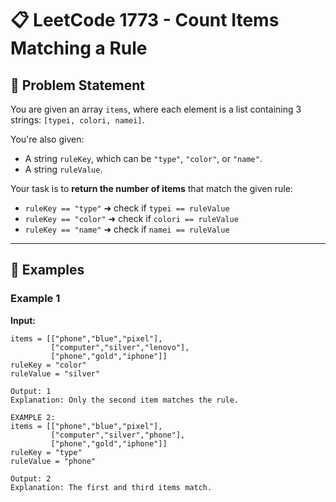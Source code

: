# 📋 LeetCode 1773 - Count Items Matching a Rule

## 🧩 Problem Statement

You are given an array `items`, where each element is a list containing 3 strings: `[typei, colori, namei]`.

You're also given:
- A string `ruleKey`, which can be `"type"`, `"color"`, or `"name"`.
- A string `ruleValue`.

Your task is to **return the number of items** that match the given rule:
- `ruleKey == "type"` ➜ check if `typei == ruleValue`
- `ruleKey == "color"` ➜ check if `colori == ruleValue`
- `ruleKey == "name"` ➜ check if `namei == ruleValue`

---

## 🧠 Examples

### Example 1
**Input:**
```text
items = [["phone","blue","pixel"],
         ["computer","silver","lenovo"],
         ["phone","gold","iphone"]]
ruleKey = "color"
ruleValue = "silver"

Output: 1
Explanation: Only the second item matches the rule.

EXAMPLE 2:
items = [["phone","blue","pixel"],
         ["computer","silver","phone"],
         ["phone","gold","iphone"]]
ruleKey = "type"
ruleValue = "phone"

Output: 2
Explanation: The first and third items match.